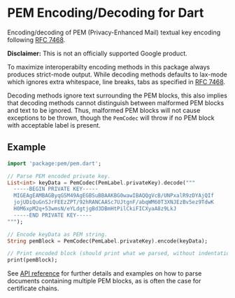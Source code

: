 PEM Encoding/Decoding for Dart
==============================
Encoding/decoding of PEM (Privacy-Enhanced Mail) textual key encoding
following [RFC 7468][1].

**Disclaimer:** This is not an officially supported Google product.

To maximize interoperabilty encoding methods in this package always produces
strict-mode output. While decoding methods defaults to lax-mode which ignores
extra whitespace, line breaks, tabs as specified in [RFC 7468][1].

Decoding methods ignore text surrounding the PEM blocks, this also implies that
decoding methods cannot distinguish between malformed PEM blocks and text to be
ignored. Thus, malformed PEM blocks will not cause exceptions to be thrown,
though the `PemCodec` will throw if no PEM block with acceptable label is
present.

## Example
```dart
import 'package:pem/pem.dart';

// Parse PEM encoded private key.
List<int> keyData = PemCodec(PemLabel.privateKey).decode("""
  -----BEGIN PRIVATE KEY-----
  MIGEAgEAMBAGByqGSM49AgEGBSuBBAAKBG0wawIBAQQgVcB/UNPxalR9zDYAjQIf
  jojUDiQuGnSJrFEEzZPT/92hRANCAASc7UJtgnF/abqWM60T3XNJEzBv5ez9TdwK
  H0M6xpM2q+53wmsN/eYLdgtjgBd3DBmHtPilCkiFICXyaA8z9LkJ
  -----END PRIVATE KEY-----
""");

// Encode keyData as PEM string.
String pemBlock = PemCodec(PemLabel.privateKey).encode(keyData);

// Print encoded block (should print what we parsed, without indentation)
print(pemBlock);
```

See [API reference][2] for further details and examples on how to parse 
documents containing multiple PEM blocks, as is often the case for certificate
chains.

[1]: https://tools.ietf.org/html/rfc7468
[2]: https://pub.dartlang.org/documentation/pem/latest/
